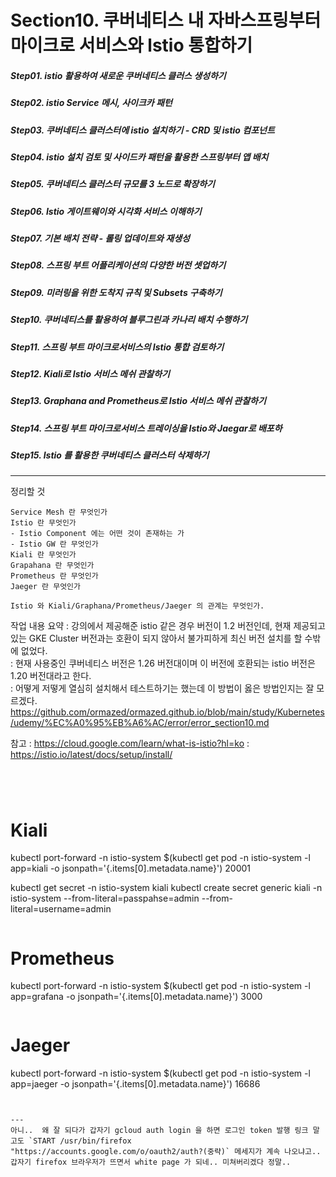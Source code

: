 # Section10. 쿠버네티스 내 자바스프링부터 마이크로 서비스와 lstio 통합하기
##### Step01. istio 활용하여 새로운 쿠버네티스 클러스 생성하기
##### Step02. istio Service 메시, 사이크카 패턴
##### Step03. 쿠버네티스 클러스터에 istio 설치하기 - CRD 및 istio 컴포넌트
##### Step04. istio 설치 검토 및 사이드카 패턴을 활용한 스프링부터 앱 배치
##### Step05. 쿠버네티스 클러스터 규모를 3 노드로 확장하기   
##### Step06. Istio 게이트웨이와 시각화 서비스 이해하기
##### Step07. 기본 배치 전략 - 롤링 업데이트와 재생성
##### Step08. 스프링 부트 어플리케이션의 다양한 버전 셋업하기
##### Step09. 미러링을 위한 도착지 규칙 및 Subsets 구축하기
##### Step10. 쿠버네티스를 활용하여 블루그린과 카나리 배치 수행하기
##### Step11. 스프링 부트 마이크로서비스의 Istio 통합 검토하기
##### Step12. Kiali로 Istio 서비스 메쉬 관찰하기
##### Step13. Graphana and Prometheus로 Istio 서비스 메쉬 관찰하기
##### Step14. 스프링 부트 마이크로서비스 트레이싱을 Istio와 Jaegar로 배포하
##### Step15. lstio 를 활용한 쿠버네티스 클러스터 삭제하기
---
정리할 것
```
Service Mesh 란 무엇인가
Istio 란 무엇인가
- Istio Component 에는 어떤 것이 존재하는 가
- Istio GW 란 무엇인가
Kiali 란 무엇인가
Grapahana 란 무엇인가
Prometheus 란 무엇인가
Jaeger 란 무엇인가

Istio 와 Kiali/Graphana/Prometheus/Jaeger 의 관계는 무엇인가.
```

작업 내용 요약
: 강의에서 제공해준 istio 같은 경우 버전이 1.2 버전인데, 현재 제공되고 있는 GKE Cluster 버전과는 호환이 되지 않아서 불가피하게 최신 버전 설치를 할 수밖에 없었다.   
: 현재 사용중인 쿠버네티스 버전은 1.26 버전대이며 이 버전에 호환되는 istio 버전은 1.20 버전대라고 한다.   
: 어떻게 저떻게 열심히 설치해서 테스트하기는 했는데 이 방법이 옳은 방법인지는 잘 모르겠다.   
https://github.com/ormazed/ormazed.github.io/blob/main/study/Kubernetes/udemy/%EC%A0%95%EB%A6%AC/error/error_section10.md   


참고
: https://cloud.google.com/learn/what-is-istio?hl=ko
: https://istio.io/latest/docs/setup/install/
```




```
# Kiali
kubectl port-forward -n istio-system $(kubectl get pod -n istio-system -l app=kiali -o jsonpath='{.items[0].metadata.name}') 20001


kubectl get secret -n istio-system kiali
kubectl create secret generic kiali -n istio-system --from-literal=passpahse=admin --from-literal=username=admin
```

```
# Prometheus
kubectl port-forward -n istio-system $(kubectl get pod -n istio-system -l app=grafana -o jsonpath='{.items[0].metadata.name}') 3000
```

```
# Jaeger
kubectl port-forward -n istio-system $(kubectl get pod -n istio-system -l app=jaeger -o jsonpath='{.items[0].metadata.name}') 16686

```


---
아니..  왜 잘 되다가 갑자기 gcloud auth login 을 하면 로그인 token 발행 링크 말고도 `START /usr/bin/firefox "https://accounts.google.com/o/oauth2/auth?(중략)` 메세지가 계속 나오냐고..
갑자기 firefox 브라우저가 뜨면서 white page 가 되네.. 미쳐버리겠다 정말..
